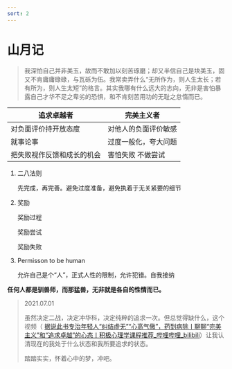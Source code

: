 ```yaml
---
sort: 2
---
```


# 山月记

>   我深怕自己并非美玉，故而不敢加以刻苦琢磨；却又半信自己是块美玉，固又不肯庸庸碌碌，与瓦砾为伍。我常卖弄什么“无所作为，则人生太长；若有所为，则人生太短”的格言。其实我哪有什么远大的志向，无非是害怕暴露自己才华不足之卑劣的恐惧，和不肯刻苦用功的无耻之怠惰而已。
>

| 追求卓越者                 | 完美主义者           |
| -------------------------- | -------------------- |
| 对负面评价持开放态度       | 对他人的负面评价敏感 |
| 就事论事                   | 过度一般化，夸大问题 |
| 把失败视作反馈和成长的机会 | 害怕失败 不做尝试    |

1.  二八法则

    先完成，再完善。避免过度准备，避免执着于无关紧要的细节

2.  奖励

    奖励过程

    奖励尝试

    奖励失败

3.  Permisson to be human

    允许自己是个“人”，正式人性的限制，允许犯错。自我接纳

**任何人都是驯兽师，而那猛兽，无非就是各自的性情而已。**

>   2021.07.01
>
>   虽然决定二战，决定冲华科，决定纯粹的追求一次。但总觉得缺什么，这个视频（ [据说此书专治年轻人“纠结虚无”“心高气傲”，药到病除丨聊聊“完美主义”和“追求卓越”的心态丨积极心理学课程推荐_哔哩哔哩_bilibili](https://www.bilibili.com/video/BV1WK4y1V7ms?t=86)）让我认清现在的我处于什么状态和我所要追求的状态。
>
>   踏踏实实，怀着心中的梦，冲吧。







